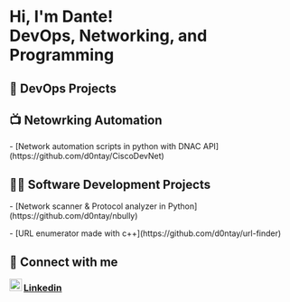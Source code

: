 <h1>Hi, I'm Dante! <br/><a>DevOps</a>, <a> Networking</a>,<a> and Programming</a></h1>

<h2>👾 DevOps Projects</h2>

<h2>📺 Netowrking Automation</h2>
- [Network automation scripts in python with DNAC API](https://github.com/d0ntay/CiscoDevNet)

<h2>👨‍💻 Software Development Projects</h2>
 <p>- [Network scanner & Protocol analyzer in Python](https://github.com/d0ntay/nbully)</p>
 <p>- [URL enumerator made with c++](https://github.com/d0ntay/url-finder)</p>

<h2>📱 Connect with me</h2>
<img align="left" alt="dante | LinkedIn" width="22px" src="https://cdn.jsdelivr.net/npm/simple-icons@v3/icons/linkedin.svg" /> <h3><a href="https://www.linkedin.com/in/dantecicciarelli/">Linkedin</a></h3>

